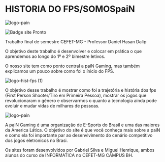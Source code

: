 # HISTORIA DO FPS/SOMOSpaiN
![logo-pain](https://user-images.githubusercontent.com/98663502/179396523-fde1cb3f-33eb-4de3-a414-f3000ce13aa1.png)

![Badge site Pronto](http://img.shields.io/static/v1?label=STATUS&message=SITE%20FINALIZADO&color=GREEN&style=for-the-badge)

Trabalho final de semestre CEFET-MG - Professor Daniel Hasan Dalip

O objetivo deste trabalho é desenvolver e colocar em prática o que aprendemos ao longo do 1º e 2º bimestre letivos.

O nosso site tem como ponto central a paiN Gaming, mas também explicamos um pouco sobre como foi o ínicio do FPS.

![logo-hist-fps (1)](https://user-images.githubusercontent.com/98663502/179586833-6738d3d4-da16-4725-a74d-25c6867c8d27.png)

O objetivo desse trabalho é mostrar como foi a trajetória e história dos fps (First Person Shooter/Tiro em Primeira Pessoa), mostrar os jogos que revolucionaram o gênero e observarmos o quanto a tecnologia ainda pode evoluir e mudar vidas de milhares de pessoas. 


![logo-pain](https://user-images.githubusercontent.com/98663502/179396523-fde1cb3f-33eb-4de3-a414-f3000ce13aa1.png)

A paiN Gaming é uma organização de E-Sports do Brasil e uma das maiores da Ámerica Lática. O objetivo do site é que você conheça mais sobre a paiN e como ela foi importante par ao desenvlvimento do cenário competitivo dos jogos eletronicos no Brasi.

Os sites foram desenvolvidos por Gabriel Silva e Miguel Henrique, ambos alunos do curso de ÍNFORMATICA no CEFET-MG CAMPUS BH.
